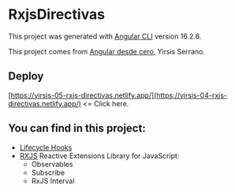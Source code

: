# RxjsDirectivas

This project was generated with [Angular CLI](https://github.com/angular/angular-cli) version 16.2.6.

This project comes from [Angular desde cero](https://www.udemy.com/course/angular-desde-cero), Yirsis Serrano.

## Deploy

[https://yirsis-05-rxjs-directivas.netlify.app/](https://yirsis-04-rxjs-directivas.netlify.app/) <= Click here.

## You can find in this project:

- [Lifecycle Hooks](https://angular.io/guide/lifecycle-hooks)
- [RXJS](https://rxjs.dev/) Reactive Extensions Library for JavaScript:
    - Observables
    - Subscribe
    - RxJS Interval


